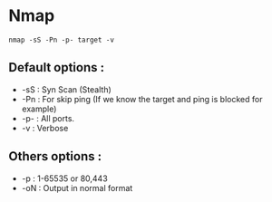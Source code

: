 # Nmap

`nmap -sS -Pn -p- target -v`

## Default options :

* -sS : Syn Scan (Stealth)
* -Pn : For skip ping (If we know the target and ping is blocked for example)
* -p- : All ports.
* -v : Verbose

## Others options :

* -p : 1-65535 or 80,443
* -oN : Output in normal format